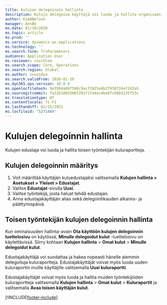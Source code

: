 ```yaml
---
title: Kulujen delegoinnin hallinta
description: Kuluja delegoiva käyttäjä voi luoda ja hallita organisaation toisen työntekijän kuluraportteja.
author: KimANelson
manager: AnnBe
ms.date: 01/10/2020
ms.topic: article
ms.prod: ''
ms.service: dynamics-ax-applications
ms.technology: ''
ms.search.form: TrvParameters
audience: Application User
ms.reviewer: roschlom
ms.search.scope: Core, Operations
ms.search.region: Global
ms.author: suvaidya
ms.search.validFrom: 2020-01-10
ms.dyn365.ops.version: 10.0.9
ms.openlocfilehash: 9e3504a89f598c9acf3925e8b27930724ef2d3a5
ms.sourcegitcommit: fa32b1893286f20271fa4ec4be8fc68bd135f53c
ms.translationtype: HT
ms.contentlocale: fi-FI
ms.lasthandoff: 02/15/2021
ms.locfileid: "5271484"
---
```

# <a name="manage-expense-delegation"></a>Kulujen delegoinnin hallinta

Kulujen edustaja voi luoda ja hallita toisen työntekijän kuluraportteja.

## <a name="configure-expense-delegation"></a>Kulujen delegoinnin määritys

1. Voit määrittää käyttäjän kuluedustajaksi valitsemalla **Kulujen hallinta > Asetukset > Yleiset > Edustajat**.
2. Valitse **Edustajat**-sivulla **Uusi**.
3. Valitse työntekijä, josta haluat tehdä edustajan. 
4. Anna edustajakäyttäjän alias sekä delegointikauden alkamis- ja päättymispäivä.

## <a name="manage-expense-delegation-for-another-employee"></a>Toisen työntekijän kulujen delegoinnin hallinta

Kun ominaisuuden hallinta-avain **Ota käyttöön kulujen delegoinnin luettelosivu** on käytössä, **Minulle delegoidut kulut** -luettelosivu on käytettävissä. Siirry kohtaan **Kulujen hallinta** > **Omat kulut** > **Minulle delegoidut kulut**.

Edustajakäyttäjä voi suodattaa ja hakea nopeasti hänelle aiemmin delegoituja kuluraportteja. Edustajakäyttäjät voivat myös luoda uuden kuluraportin muille käyttäjille valitsemalla **Uusi kuluraportti**.

Edustajakäyttäjät voivat myös luoda ja hallita muiden työntekijöiden kuluraportteja valitsemalla **Kulujen hallinta** > **Omat kulut** > **Kuluraportit** ja valitsemalla **Avaa toisen käyttäjän kulut**.


[!INCLUDE[footer-include](../includes/footer-banner.md)]